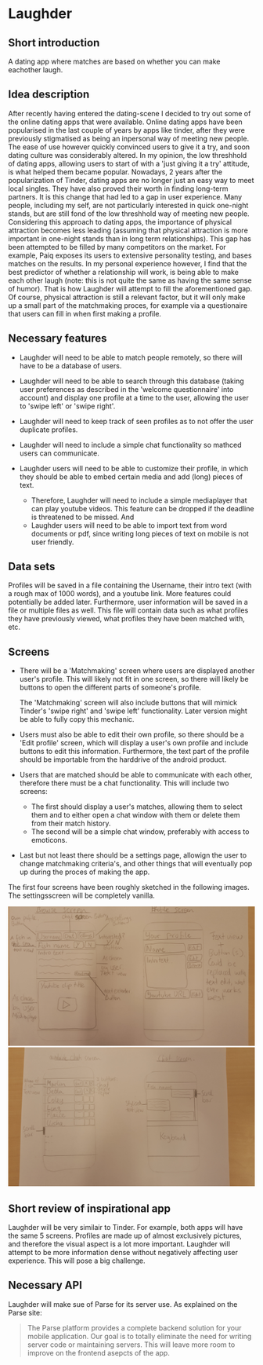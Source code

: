 # Laughder

## Short introduction

A dating app where matches are based on whether you can make eachother laugh.

## Idea description

After recently having entered the dating-scene I decided to try out some of the online dating apps that were available.
Online dating apps have been popularised in the last couple of years by apps like tinder, after they were previously stigmatised as being an inpersonal way of meeting new people.
The ease of use however quickly convinced users to give it a try, and soon dating culture was considerably altered.
In my opinion, the low threshhold of dating apps, allowing users to start of with a 'just giving it a try' attitude, is what helped them became popular.
Nowadays, 2 years after the popularization of Tinder, dating apps are no longer just an easy way to meet local singles. They have also proved their worth in finding long-term partners.
It is this change that had led to a gap in user experience. 
Many people, including my self, are not particularly interested in quick one-night stands, but are still fond of the low threshhold way of meeting new people.
Considering this approach to dating apps, the importance of physical attraction becomes less leading (assuming that physical attraction is more important in one-night stands than in long term relationships).
This gap has been attempted to be filled by many competitors on the market. For example, Paiq exposes its users to extensive personality testing, and bases matches on the results.
In my personal experience however, I find that the best predictor of whether a relationship will work, is being able to make each other laugh (note: this is not quite the same as having the same sense of humor).
That is how Laughder will attempt to fill the aforementioned gap.
Of course, physical attraction is still a relevant factor, but it will only make up a small part of the matchmaking proces, for example via a questionaire that users can fill in when first making a profile.

## Necessary features

- Laughder will need to be able to match people remotely, so there will have to be a database of users.

- Laughder will need to be able to search through this database (taking user preferences as described in the 'welcome questionnaire' into account) and display one profile at a time to the user, allowing the user to 'swipe left' or 'swipe right'.

- Laughder will need to keep track of seen profiles as to not offer the user duplicate profiles.

- Laughder will need to include a simple chat functionality so mathced users can communicate.

- Laughder users will need to be able to customize their profile, in which they should be able to embed certain media and add (long) pieces of text.
	- Therefore, Laughder will need to include a simple mediaplayer that can play youtube videos. This feature can be dropped if the deadline is threatened to be missed.
	And
	- Laughder users will need to be able to import text from word documents or pdf, since writing long pieces of text on mobile is not user friendly.

## Data sets

Profiles will be saved in a file containing the Username, their intro text (with a rough max of 1000 words), and a youtube link.
More features could potentially be added later.
Furthermore, user information will be saved in a file or multiple files as well. This file will contain data such as what profiles they have previously viewed, what profiles they have been matched with, etc.

## Screens

- There will be a 'Matchmaking' screen where users are displayed another user's profile. This will likely not fit in one screen, so there will likely be buttons to open the different parts of someone's profile.

  The 'Matchmaking' screen will also include buttons that will mimick Tinder's 'swipe right' and 'swipe left' functionality. Later version might be able to fully copy this mechanic.

- Users must also be able to edit their own profile, so there should be a 'Edit profile' screen, which will display a user's own profile and include buttons to edit this information. Furthermore, the text part of the profile should be importable from the harddrive of the android product.

- Users that are matched should be able to communicate with each other, therefore there must be a chat functionality. This will include two screens:
	- The first should display a user's matches, allowing them to select them and to either open a chat window with them or delete them from their match history.
	- The second will be a simple chat window, preferably with access to emoticons.

- Last but not least there should be a settings page, allowign the user to change matchmaking criteria's, and other things that will eventually pop up during the proces of making the app.

The first four screens have been roughly sketched in the following images. The settingsscreen will be completely vanilla.

![](doc/20160104_152349.jpg)
![](doc/20160104_152356.jpg)

## Short review of inspirational app

Laughder will be very similair to Tinder. For example, both apps will have the same 5 screens.
Profiles are made up of almost exclusively pictures, and therefore the visual aspect is a lot more important. Laughder will attempt to be more information dense without negatively affecting user experience. This will pose a big challenge.

## Necessary API

Laughder will make sue of Parse for its server use. As explained on the Parse site:
> The Parse platform provides a complete backend solution for your mobile application. Our goal is to totally eliminate the need for writing server code or maintaining servers. 
This will leave more room to improve on the frontend asepcts of the app.